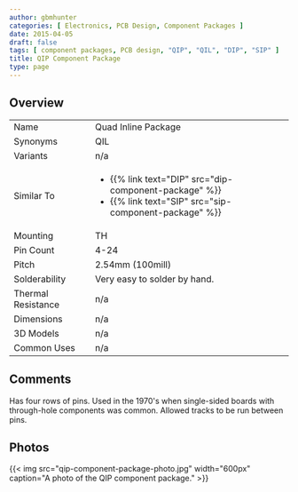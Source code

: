 ```yaml
---
author: gbmhunter
categories: [ Electronics, PCB Design, Component Packages ]
date: 2015-04-05
draft: false
tags: [ component packages, PCB design, "QIP", "QIL", "DIP", "SIP" ]
title: QIP Component Package
type: page
---
```


## Overview

<table>
<tbody >
<tr >
<td >Name
</td>
<td >Quad Inline Package
</td>
</tr>
<tr >
<td >Synonyms</td>
<td>QIL</td>
</tr>
<tr >
<td >Variants
</td>
<td >n/a
</td>
</tr>
<tr >
<td >Similar To</td>
<td >
  <ul>
    <li>{{% link text="DIP" src="dip-component-package" %}}</li>
    <li>{{% link text="SIP" src="sip-component-package" %}}</li>
  </ul>
</td>
</tr>
<tr >
<td >Mounting
</td>
<td >TH
</td>
</tr>
<tr >
<td >Pin Count</td>
<td >4-24</td>
</tr>
<tr >
<td >Pitch</td>
<td >2.54mm (100mill)</td>
</tr>
<tr >
<td >Solderability</td>
<td >Very easy to solder by hand.</td>
</tr>
<tr >
<td >Thermal Resistance</td>
<td >n/a</td>
</tr>
<tr >
<td >Dimensions</td>
<td >n/a</td>
</tr>
<tr >

<td >3D Models
</td>

<td >n/a
</td>
</tr>
<tr >

<td >Common Uses
</td>

<td >n/a
</td>
</tr>
</tbody>
</table>


## Comments

Has four rows of pins. Used in the 1970's when single-sided boards with through-hole components was common. Allowed tracks to be run between pins.

## Photos

{{< img src="qip-component-package-photo.jpg" width="600px" caption="A photo of the QIP component package." >}}